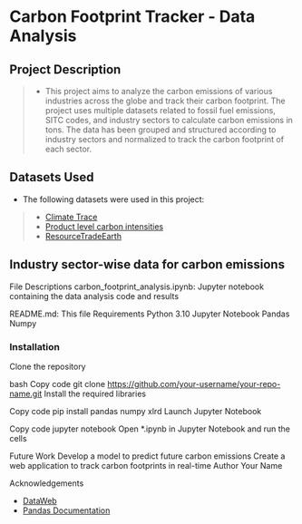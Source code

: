# Carbon Footprint Tracker - Data Analysis

## Project Description
> - This project aims to analyze the carbon emissions of various industries across the globe and track their carbon footprint. The project uses multiple datasets related to fossil fuel emissions, SITC codes, and industry sectors to calculate carbon emissions in tons. The data has been grouped and structured according to industry sectors and normalized to track the carbon footprint of each sector.

## Datasets Used
- The following datasets were used in this project:

> - [Climate Trace](https://climatetrace.org/downloads)
> - [Product level carbon intensities](https://www.lse.ac.uk/granthaminstitute/wp-content/uploads/2015/11/productlevelembodiedCO2_Sato2014EE.xls)
> - [ResourceTradeEarth](https://resourcetrade.earth/)

## Industry sector-wise data for carbon emissions

File Descriptions
carbon_footprint_analysis.ipynb: Jupyter notebook containing the data analysis code and results

README.md: This file Requirements
Python 3.10
Jupyter Notebook
Pandas
Numpy

### Installation

Clone the repository

bash
Copy code
git clone https://github.com/your-username/your-repo-name.git
Install the required libraries

Copy code
pip install pandas numpy xlrd
Launch Jupyter Notebook

Copy code
jupyter notebook
Open *.ipynb in Jupyter Notebook and run the cells

Future Work
Develop a model to predict future carbon emissions
Create a web application to track carbon footprints in real-time
Author
Your Name

Acknowledgements
- [DataWeb](https://dataweb.usitc.gov/classification/commodity-description/SITC/2)
- [Pandas Documentation](https://pandas.pydata.org/docs/)




